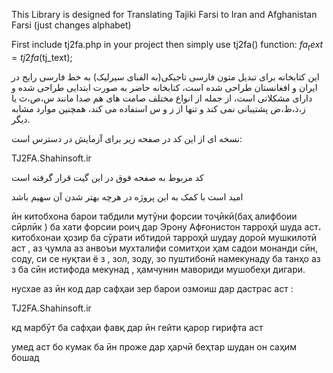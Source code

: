 This Library is designed for Translating Tajiki Farsi to Iran and Afghanistan Farsi (just changes alphabet)

First include tj2fa.php in your project then simply use tj2fa() function: $fa_text = tj2fa($tj_text);

این کتابخانه برای تبدیل متون فارسی تاجیکی(به الفبای سیرلیک) به خط فارسی رایج در ایران و افغانستان طراحی شده است، کتابخانه حاضر به صورت ابتدایی طراحی شده و دارای مشکلاتی است، از جمله از انواع مختلف صامت های هم صدا مانند س،ص،ث یا ز،ذ،ظ،ض پشتیبانی نمی کند و تنها از ز و س استفاده می کند، همچنین موارد مشابه دیگر.

نسخه ای از این کد در صفحه زیر برای آزمایش در دسترس است:

TJ2FA.Shahinsoft.ir

کد مربوط به صفحه فوق در این گیت قرار گرفته است

امید است با کمک به این پروژه در هرچه بهتر شدن آن سهیم باشد

ӣн китобхона барои табдили мутӯни форсии тоҷӣкӣ(баҳ алифбоии сӣрлӣк ) ба хати форсии роиҷ дар Эрону Афғонистон тарроҳӣ шуда аст، китобхонаи ҳозир ба сӯрати ибтидоӣ тарроҳӣ шудау дороӣ мушкилотӣ аст , аз ҷумла аз анвоъи мухталифи сомитҳои ҳам садои монанди сӣн, соду, си се нуқтаи ё з , зол, зоду, зо пуштибонӣ намекунаду бa танҳо аз з бa сӣн истифода мекунад , ҳамчунин мавориди мушобеҳи дигари.

нусхае аз ӣн код дар сафҳаи зер барои озмоиш дар дастрас аст :

TJ2FA.Shahinsoft.ir

кд марбӯт ба сафҳаи фавқ дар ӣн гейти қарор гирифта аст

умед аст бо кумак ба ӣн проже дар ҳарчӣ беҳтар шудан он саҳим бошад
